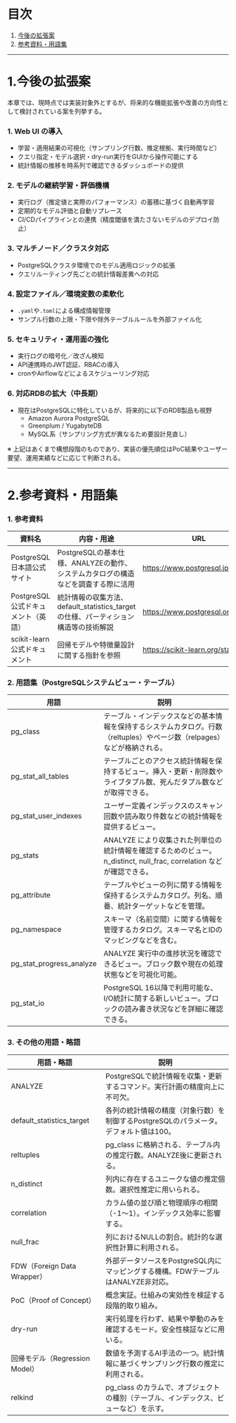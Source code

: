 # 目次
 
1. [今後の拡張案](#1今後の拡張案)  
2. [参考資料・用語集](#2参考資料・用語集)

---
# 1.今後の拡張案

本章では、現時点では実装対象外とするが、将来的な機能拡張や改善の方向性として検討されている案を列挙する。

### 1. Web UI の導入

- 学習・適用結果の可視化（サンプリング行数、推定根拠、実行時間など）
- クエリ指定・モデル選択・dry-run実行をGUIから操作可能にする
- 統計情報の推移を時系列で確認できるダッシュボードの提供

### 2. モデルの継続学習・評価機構

- 実行ログ（推定値と実際のパフォーマンス）の蓄積に基づく自動再学習
- 定期的なモデル評価と自動リプレース
- CI/CDパイプラインとの連携（精度閾値を満たさないモデルのデプロイ防止）

### 3. マルチノード／クラスタ対応

- PostgreSQLクラスタ環境でのモデル適用ロジックの拡張
- クエリルーティング先ごとの統計情報差異への対応

### 4. 設定ファイル／環境変数の柔軟化

- `.yaml`や`.toml`による構成情報管理
- サンプル行数の上限・下限や除外テーブルルールを外部ファイル化

### 5. セキュリティ・運用面の強化

- 実行ログの暗号化／改ざん検知
- API連携時のJWT認証、RBACの導入
- cronやAirflowなどによるスケジューリング対応

### 6. 対応RDBの拡大（中長期）

- 現在はPostgreSQLに特化しているが、将来的に以下のRDB製品も視野
  - Amazon Aurora PostgreSQL
  - Greenplum / YugabyteDB
  - MySQL系（サンプリング方式が異なるため要設計見直し）



※ 上記はあくまで構想段階のものであり、実装の優先順位はPoC結果やユーザー要望、運用実績などに応じて判断される。


---


# 2.参考資料・用語集


### 1. 参考資料

| 資料名 | 内容・用途 | URL |
|--------|------------|-----|
| PostgreSQL日本語公式サイト | PostgreSQLの基本仕様、ANALYZEの動作、システムカタログの構造などを調査する際に活用 | https://www.postgresql.jp/ |
| PostgreSQL公式ドキュメント（英語） | 統計情報の収集方法、default_statistics_target の仕様、パーティション構造等の技術解説 | https://www.postgresql.org/docs/ |
| scikit-learn公式ドキュメント | 回帰モデルや特徴量設計に関する指針を参照 | https://scikit-learn.org/stable/ |


### 2. 用語集（PostgreSQLシステムビュー・テーブル）

| 用語 | 説明 |
|------|------|
| pg_class | テーブル・インデックスなどの基本情報を保持するシステムカタログ。行数（reltuples）やページ数（relpages）などが格納される。 |
| pg_stat_all_tables | テーブルごとのアクセス統計情報を保持するビュー。挿入・更新・削除数やライブタプル数、死んだタプル数などが取得できる。 |
| pg_stat_user_indexes | ユーザー定義インデックスのスキャン回数や読み取り件数などの統計情報を提供するビュー。 |
| pg_stats | ANALYZE により収集された列単位の統計情報を確認するためのビュー。n_distinct, null_frac, correlation などが確認できる。 |
| pg_attribute | テーブルやビューの列に関する情報を保持するシステムカタログ。列名、順番、統計ターゲットなどを管理。 |
| pg_namespace | スキーマ（名前空間）に関する情報を管理するカタログ。スキーマ名とIDのマッピングなどを含む。 |
| pg_stat_progress_analyze | ANALYZE 実行中の進捗状況を確認できるビュー。ブロック数や現在の処理状態などを可視化可能。 |
| pg_stat_io | PostgreSQL 16以降で利用可能な、I/O統計に関する新しいビュー。ブロックの読み書き状況などを詳細に確認できる。 |


### 3. その他の用語・略語

| 用語・略語 | 説明 |
|------------|------|
| ANALYZE | PostgreSQLで統計情報を収集・更新するコマンド。実行計画の精度向上に不可欠。 |
| default_statistics_target | 各列の統計情報の精度（対象行数）を制御するPostgreSQLのパラメータ。デフォルト値は100。 |
| reltuples | pg_class に格納される、テーブル内の推定行数。ANALYZE後に更新される。 |
| n_distinct | 列内に存在するユニークな値の推定個数。選択性推定に用いられる。 |
| correlation | カラム値の並び順と物理順序の相関（-1〜1）。インデックス効率に影響する。 |
| null_frac | 列におけるNULLの割合。統計的な選択性計算に利用される。 |
| FDW（Foreign Data Wrapper） | 外部データソースをPostgreSQL内にマッピングする機構。FDWテーブルはANALYZE非対応。 |
| PoC（Proof of Concept） | 概念実証。仕組みの実効性を検証する段階的取り組み。 |
| dry-run | 実行処理を行わず、結果や挙動のみを確認するモード。安全性検証などに用いる。 |
| 回帰モデル（Regression Model） | 数値を予測するAI手法の一つ。統計情報に基づくサンプリング行数の推定に利用される。 |
| relkind | pg_class のカラムで、オブジェクトの種別（テーブル、インデックス、ビューなど）を示す。 |